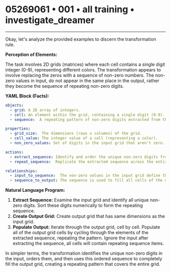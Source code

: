 # 05269061 • 001 • all training • investigate_dreamer

---
Okay, let's analyze the provided examples to discern the transformation rule.

**Perception of Elements:**

The task involves 2D grids (matrices) where each cell contains a single digit integer (0-9), representing different colors. The transformation appears to involve replacing the zeros with a sequence of non-zero numbers. The non-zero values in input, do not appear in the same place in the output, rather they become the sequence of repeating non-zero digits.

**YAML Block (Facts):**



```yaml
objects:
  - grid: A 2D array of integers.
  - cell: An element within the grid, containing a single digit (0-9).
  - sequence:  A repeating pattern of non-zero digits extracted from the input grid.

properties:
  - grid_size:  The dimensions (rows x columns) of the grid.
  - cell_value: The integer value of a cell (representing a color).
  - non_zero_values: Set of digits in the input grid that aren't zero.

actions:
  - extract_sequence: Identify and order the unique non-zero digits from the input grid, it seems they are ordered numerically.
  - repeat_sequence:  Replicate the extracted sequence across the entire output grid, replacing 0 with repeating elements.

relationships:
  - input_to_sequence:  The non-zero values in the input grid define the repeating sequence in the output grid.
  - sequence_to_output: The sequence is used to fill all cells of the output grid, overwriting all original values.
```



**Natural Language Program:**

1.  **Extract Sequence:** Examine the input grid and identify all unique non-zero digits. Sort these digits numerically to form the repeating sequence.
2.  **Create Output Grid:** Create output grid that has same dimensions as the input grid.
3.  **Populate Output:** Iterate through the output grid, cell by cell. Populate all of the output grid cells by cycling through the elements of the extracted sequence, repeating the pattern. Ignore the input after extracting the sequence, all cells will contain repeating sequence items.

In simpler terms, the transformation identifies the unique non-zero digits in the input, orders them, and then uses this ordered sequence to completely fill the output grid, creating a repeating pattern that covers the entire grid.


